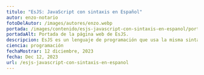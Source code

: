 ```yaml
---
titulo: "EsJS: JavaScript con sintaxis en Español"
autor: enzo-notario
fotoDelAutor: /images/autores/enzo.webp
portada: /images/contenido/esjs-javascript-con-sintaxis-en-espanol/portada.webp
portadaAlt: Portada de la página web de EsJS.
descripcion: EsJS es un lenguaje de programación que usa la misma sintaxis que JavaScript pero en español. ¡Lánzate a descubrirlo!
ciencia: programación
fechaMostrar: 12 diciembre, 2023
fecha: Dec 12, 2023
url: /esjs-javascript-con-sintaxis-en-espanol
---
```

